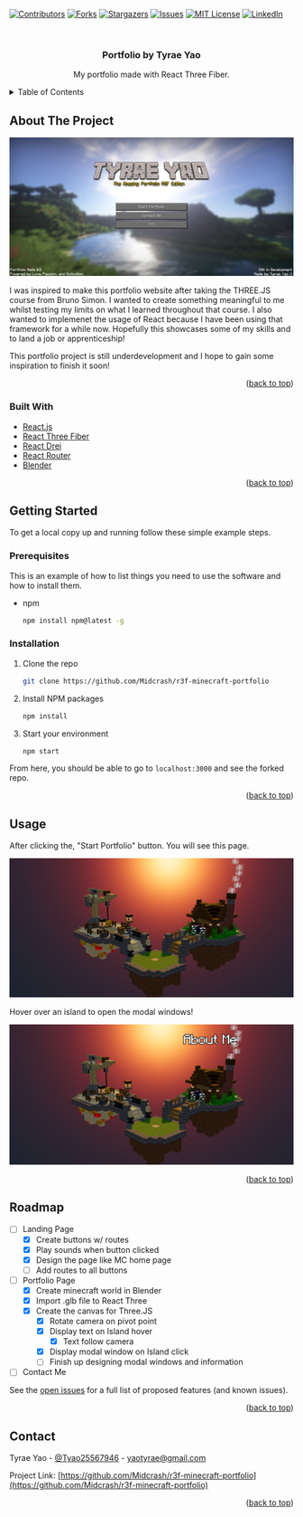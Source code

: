 <div id="top"></div>
<!--
*** Thanks for checking out the Best-README-Template. If you have a suggestion
*** that would make this better, please fork the repo and create a pull request
*** or simply open an issue with the tag "enhancement".
*** Don't forget to give the project a star!
*** Thanks again! Now go create something AMAZING! :D
-->

<!-- PROJECT SHIELDS -->
<!--
*** I'm using markdown "reference style" links for readability.
*** Reference links are enclosed in brackets [ ] instead of parentheses ( ).
*** See the bottom of this document for the declaration of the reference variables
*** for contributors-url, forks-url, etc. This is an optional, concise syntax you may use.
*** https://www.markdownguide.org/basic-syntax/#reference-style-links
-->

[![Contributors][contributors-shield]][contributors-url]
[![Forks][forks-shield]][forks-url]
[![Stargazers][stars-shield]][stars-url]
[![Issues][issues-shield]][issues-url]
[![MIT License][license-shield]][license-url]
[![LinkedIn][linkedin-shield]][linkedin-url]

<!-- PROJECT LOGO -->
<br />
<div align="center">
  <a href="https://github.com/Midcrash/r3f-minecraft-portfolio">
    <!-- <img src="images/logo.png" alt="Logo" width="80" height="80"> -->
  </a>

<h3 align="center">Portfolio by Tyrae Yao</h3>

  <p align="center">
    My portfolio made with React Three Fiber.
  </p>
</div>

<!-- TABLE OF CONTENTS -->
<details>
  <summary>Table of Contents</summary>
  <ol>
    <li>
      <a href="#about-the-project">About The Project</a>
      <ul>
        <li><a href="#built-with">Built With</a></li>
      </ul>
    </li>
    <li>
      <a href="#getting-started">Getting Started</a>
      <ul>
        <li><a href="#prerequisites">Prerequisites</a></li>
        <li><a href="#installation">Installation</a></li>
      </ul>
    </li>
    <li><a href="#usage">Usage</a></li>
    <li><a href="#roadmap">Roadmap</a></li>
    <li><a href="#contact">Contact</a></li>
  </ol>
</details>

<!-- ABOUT THE PROJECT -->

## About The Project

![product-screenshot](images/Capture.PNG)

I was inspired to make this portfolio website after taking the THREE.JS course from Bruno Simon. I wanted to create something meaningful to me whilst testing my limits on what I learned throughout that course. I also wanted to implemenet the usage of React because I have been using that framework for a while now. Hopefully this showcases some of my skills and to land a job or apprenticeship!

This portfolio project is still underdevelopment and I hope to gain some inspiration to finish it soon!

<p align="right">(<a href="#top">back to top</a>)</p>

### Built With

- [React.js](https://reactjs.org/)
- [React Three Fiber](https://github.com/pmndrs/react-three-fiber)
- [React Drei](https://github.com/pmndrs/drei)
- [React Router](https://reactrouter.com/docs/en/v6/getting-started/overview)
- [Blender](https://www.blender.org/)

<p align="right">(<a href="#top">back to top</a>)</p>

<!-- GETTING STARTED -->

## Getting Started

To get a local copy up and running follow these simple example steps.

### Prerequisites

This is an example of how to list things you need to use the software and how to install them.

- npm
  ```sh
  npm install npm@latest -g
  ```

### Installation

1. Clone the repo
   ```sh
   git clone https://github.com/Midcrash/r3f-minecraft-portfolio
   ```
2. Install NPM packages
   ```sh
   npm install
   ```
3. Start your environment
   ```sh
   npm start
   ```

From here, you should be able to go to `localhost:3000` and see the forked repo.

<p align="right">(<a href="#top">back to top</a>)</p>

<!-- USAGE EXAMPLES -->

## Usage

After clicking the, "Start Portfolio" button. You will see this page.

![usage-screenshot](images/Capture2.PNG)

Hover over an island to open the modal windows!

![usage-screenshot2](images/Capture3.PNG)

<p align="right">(<a href="#top">back to top</a>)</p>

<!-- ROADMAP -->

## Roadmap

- [ ] Landing Page
  - [x] Create buttons w/ routes
  - [x] Play sounds when button clicked
  - [x] Design the page like MC home page
  - [ ] Add routes to all buttons
- [ ] Portfolio Page
  - [x] Create minecraft world in Blender
  - [x] Import .glb file to React Three
  - [x] Create the canvas for Three.JS
    - [x] Rotate camera on pivot point
    - [x] Display text on Island hover
      - [x] Text follow camera
    - [x] Display modal window on Island click
    - [ ] Finish up designing modal windows and information
- [ ] Contact Me

See the [open issues](https://github.com/Midcrash/Midcrash/r3f-minecraft-portfolio/issues) for a full list of proposed features (and known issues).

<p align="right">(<a href="#top">back to top</a>)</p>

<!-- CONTACT -->

## Contact

Tyrae Yao - [@Tyao25567946](https://twitter.com/Tyao25567946) - yaotyrae@gmail.com

Project Link: [https://github.com/Midcrash/r3f-minecraft-portfolio](https://github.com/Midcrash/r3f-minecraft-portfolio)

<p align="right">(<a href="#top">back to top</a>)</p>

<!-- MARKDOWN LINKS & IMAGES -->
<!-- https://www.markdownguide.org/basic-syntax/#reference-style-links -->

[contributors-shield]: https://img.shields.io/github/contributors/Midcrash/r3f-minecraft-portfolio.svg?style=for-the-badge
[contributors-url]: https://github.com/Midcrash/r3f-minecraft-portfolio/graphs/contributors
[forks-shield]: https://img.shields.io/github/forks/Midcrash/r3f-minecraft-portfolio.svg?style=for-the-badge
[forks-url]: https://github.com/Midcrash/r3f-minecraft-portfolio/network/members
[stars-shield]: https://img.shields.io/github/stars/Midcrash/r3f-minecraft-portfolio.svg?style=for-the-badge
[stars-url]: https://github.com/Midcrash/r3f-minecraft-portfolio/stargazers
[issues-shield]: https://img.shields.io/github/issues/Midcrash/r3f-minecraft-portfolio.svg?style=for-the-badge
[issues-url]: https://github.com/Midcrash/r3f-minecraft-portfolio/issues
[license-shield]: https://img.shields.io/github/license/Midcrash/r3f-minecraft-portfolio.svg?style=for-the-badge
[license-url]: https://github.com/Midcrash/r3f-minecraft-portfolio/blob/master/LICENSE.txt
[linkedin-shield]: https://img.shields.io/badge/-LinkedIn-black.svg?style=for-the-badge&logo=linkedin&colorB=555
[linkedin-url]: https://linkedin.com/in/tyrae-yao-08b684154

<!-- [product-screenshot]: images\Capture.PNG
[usage-screenshot]: images\Capture2.PNG
[usage-screenshot2]: images\Capture3.PNG -->
